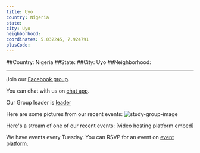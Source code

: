 ```yaml
---
title: Uyo
country: Nigeria
state: 
city: Uyo
neighborhood: 
coordinates: 5.032245, 7.924791
plusCode:
---
```


##Country: Nigeria
##State: 
##City: Uyo
##Neighborhood: 
*****
Join our [Facebook group](https://www.facebook.com/groups/free.code.camp.Uyo).

You can chat with us on [chat app]().

Our Group leader is [leader]()

Here are some pictures from our recent events:
![study-group-image]()

Here's a stream of one of our recent events:
[video hosting platform embed]

We have events every Tuesday. You can RSVP for an event on [event platform]().
